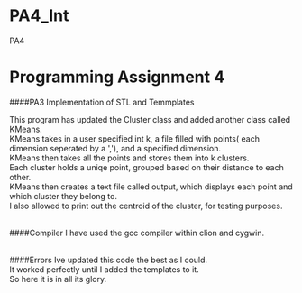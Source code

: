 
# PA4_Int
PA4


# Programming Assignment 4
####PA3 Implementation of STL and Temmplates

This program has updated the Cluster class and added another class called KMeans.<br>
KMeans takes in a user specified int k, a file filled with points( each dimension seperated by a ','), and a specified dimension.<br>
KMeans then takes all the points and stores them into k clusters.<br>
Each cluster holds a uniqe point, grouped based on their distance to each other.<br>
KMeans then creates a text file called output, which displays each point and which cluster they belong to.<br>
I also allowed to print out the centroid of the cluster, for testing purposes.<br><br>

####Compiler
I have used the gcc compiler within clion and cygwin.<br><br>

####Errors
Ive updated this code the best as I could.<br>
It worked perfectly until I added the templates to it.<br>
So here it is in all its glory.
